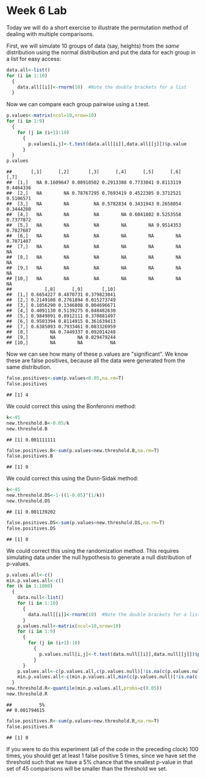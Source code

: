Week 6 Lab
=============
  
Today we will do a short exercise to illustrate the permutation method of dealing with multiple comparisons.

First, we will simulate 10 groups of data (say, heights) from the *same* distribution using the normal distribution and put the data for each group in a list for easy access:


```r
data.all<-list()
for (i in 1:10)
  {
    data.all[[i]]<-rnorm(10)  #Note the double brackets for a list
  }
```

Now we can compare each group pairwise using a t.test.


```r
p.values<-matrix(ncol=10,nrow=10)
for (i in 1:9)
  {
    for (j in (i+1):10)
      {
        p.values[i,j]<-t.test(data.all[[i]],data.all[[j]])$p.value 
      }
  }
p.values
```

```
##       [,1]      [,2]       [,3]      [,4]      [,5]      [,6]      [,7]
##  [1,]   NA 0.1609647 0.08910502 0.2913388 0.7733041 0.8113119 0.4464336
##  [2,]   NA        NA 0.78767295 0.7693419 0.4522305 0.3712521 0.5106571
##  [3,]   NA        NA         NA 0.5782834 0.3431943 0.2658054 0.3444280
##  [4,]   NA        NA         NA        NA 0.6041802 0.5253558 0.7377872
##  [5,]   NA        NA         NA        NA        NA 0.9514353 0.7827687
##  [6,]   NA        NA         NA        NA        NA        NA 0.7071407
##  [7,]   NA        NA         NA        NA        NA        NA        NA
##  [8,]   NA        NA         NA        NA        NA        NA        NA
##  [9,]   NA        NA         NA        NA        NA        NA        NA
## [10,]   NA        NA         NA        NA        NA        NA        NA
##            [,8]      [,9]       [,10]
##  [1,] 0.6654227 0.4870731 0.379823041
##  [2,] 0.2149108 0.2761894 0.015273749
##  [3,] 0.1056290 0.1346808 0.004696671
##  [4,] 0.4091130 0.5139275 0.048482630
##  [5,] 0.9849891 0.8912111 0.370881497
##  [6,] 0.9503394 0.8114915 0.361639413
##  [7,] 0.6385093 0.7933461 0.083326959
##  [8,]        NA 0.7449337 0.092014248
##  [9,]        NA        NA 0.029479244
## [10,]        NA        NA          NA
```

Now we can see how many of these p.values are "significant". We know these are false positives, because all the data were generated from the same distribution.


```r
false.positives<-sum(p.values<0.05,na.rm=T)
false.positives
```

```
## [1] 4
```

We could correct this using the Bonferonni method:


```r
k<-45
new.threshold.B<-0.05/k
new.threshold.B
```

```
## [1] 0.001111111
```

```r
false.positives.B<-sum(p.values<new.threshold.B,na.rm=T)
false.positives.B
```

```
## [1] 0
```

We could correct this using the Dunn-Sidak method:


```r
k<-45
new.threshold.DS<-1-((1-0.05)^(1/k))
new.threshold.DS
```

```
## [1] 0.001139202
```

```r
false.positives.DS<-sum(p.values<new.threshold.DS,na.rm=T)
false.positives.DS
```

```
## [1] 0
```

We could correct this using the randomization method. This requires simulating data under the null hypothesis to generate a null distribution of p-values.



```r
p.values.all<-c()
min.p.values.all<-c()
for (k in 1:1000)
  {
    data.null<-list()
    for (i in 1:10)
      {
        data.null[[i]]<-rnorm(10)  #Note the double brackets for a list
      }
    p.values.null<-matrix(ncol=10,nrow=10)
    for (i in 1:9)
      {
        for (j in (i+1):10)
          {
            p.values.null[i,j]<-t.test(data.null[[i]],data.null[[j]])$p.value 
          }
      }
    p.values.all<-c(p.values.all,c(p.values.null)[!is.na(c(p.values.null))])
    min.p.values.all<-c(min.p.values.all,min(c(p.values.null)[!is.na(c(p.values.null))]))
  }
new.threshold.R<-quantile(min.p.values.all,probs=c(0.05))
new.threshold.R
```

```
##          5% 
## 0.001794615
```

```r
false.positives.R<-sum(p.values<new.threshold.R,na.rm=T)
false.positives.R
```

```
## [1] 0
```

If you were to do this experiment (all of the code in the preceding clock) 100 times, you should get at least 1 false positive 5 times, since we have set the threshold such that we have a 5% chance that the smallest p-value in that set of 45 comparisons will be smaller than the threshold we set.
